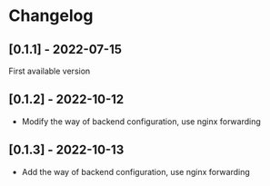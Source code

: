 # Changelog

## [0.1.1] - 2022-07-15
First available version

## [0.1.2] - 2022-10-12
- Modify the way of backend configuration, use nginx forwarding

## [0.1.3] - 2022-10-13
- Add the way of backend configuration, use nginx forwarding
